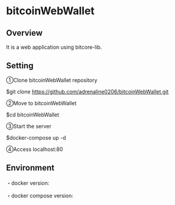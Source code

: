 bitcoinWebWallet
====

## Overview

It is a web application using bitcore-lib.

## Setting

①Clone bitcoinWebWallet repository

$git clone https://github.com/adrenaline0206/bitcoinWebWallet.git


②Move to bitcoinWebWallet

$cd bitcoinWebWallet


③Start the server

$docker-compose up -d


④Access localhost:80


## Environment
・docker version:

・docker compose version:
